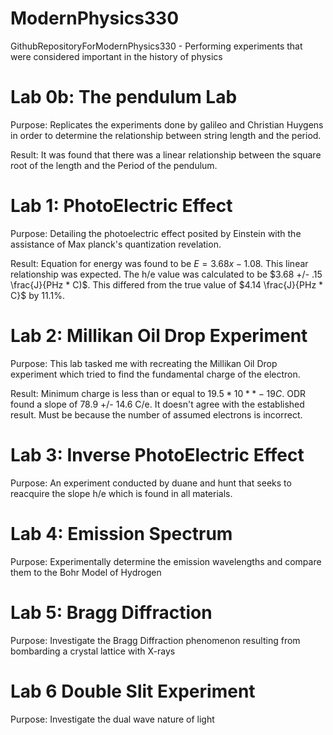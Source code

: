 # ModernPhysics330
GithubRepositoryForModernPhysics330 - Performing experiments that were considered important in the history of physics

# Lab 0b: The pendulum Lab 

Purpose: Replicates the experiments done by galileo and Christian Huygens in order to determine the relationship between string length and the period. 

Result: It was found that there was a linear relationship between the square root of the length and the Period of the pendulum. 

# Lab 1: PhotoElectric Effect 

Purpose: Detailing the photoelectric effect posited by Einstein with the assistance of Max planck's quantization revelation.

Result: Equation for energy was found to be $E = 3.68x - 1.08$. This linear relationship was expected. The h/e value was calculated to be $3.68 +/- .15 \frac{J}{PHz * C)$. This differed from the true value of $4.14 \frac{J}{PHz * C}$ by 11.1%. 

# Lab 2: Millikan Oil Drop Experiment 

Purpose: This lab tasked me with recreating the Millikan Oil Drop experiment which tried to find the fundamental charge of the electron.

Result: Minimum charge is less than or equal to $19.5 * 10 ** -19 C$. ODR found a slope of 78.9 +/- 14.6 C/e. It doesn't agree with the established result. Must be because the number of assumed electrons is incorrect. 

# Lab 3: Inverse PhotoElectric Effect 

Purpose:  An experiment conducted by duane and hunt that seeks to reacquire the slope h/e which is found in all materials. 

# Lab 4: Emission Spectrum 

Purpose: Experimentally determine the emission wavelengths and compare them to the Bohr Model of Hydrogen 

# Lab 5: Bragg Diffraction

Purpose: Investigate the Bragg Diffraction phenomenon resulting from bombarding a crystal lattice with X-rays 

# Lab 6 Double Slit Experiment 

Purpose: Investigate the dual wave nature of light 
